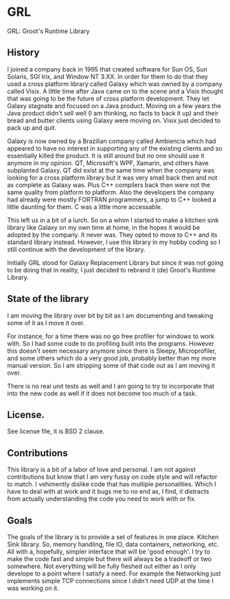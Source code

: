 # GRL
GRL: Groot's Runtime Library

## History
I joined a company back in 1995 that created software for Sun OS, Sun Solaris, SGI Irix, and Window NT 3.XX.  In order for them to do that they used a cross platform library called Galaxy which was owned by a company called Visix.  A little time after Java came on to the scene and a Visix thought that was going to be the future of cross platform development.  They let Galaxy stagnate and focused on a Java product.  Moving on a few years the Java product didn't sell well (I am thinking, no facts to back it up) and their bread and butter clients using Galaxy were moving on.  Visix just decided to pack up and quit.

Galaxy is now owned by a Brazilian company called Ambiencia which had appeared to have no interest in supporting any of the existing clients and so essentially killed the product.  It is still around but no one should use it anymore in my opinion.  QT, Microsoft's WPF, Xamarin, and others have subplanted Galaxy.  QT did exist at the same time when the company was looking for a cross platform library but it was very small back then and not as complete as Galaxy was.  Plus C++ compilers back then were not the same quality from platform to platform.  Also the developers the company had already were mostly FORTRAN programmers, a jump to C++ looked a little daunting for them.  C was a little more accessable.

This left us in a bit of a lurch.  So on a whim I started to make a kitchen sink library like Galaxy on my own time at home, in the hopes it would be adopted by the company.  It never was.  They opted to move to C++ and its standard library instead.  However, I use this library in my hobby coding so I still continue with the development of the library.

Initially GRL stood for Galaxy Replacement Library but since it was not going to be doing that in reality, I just decided to rebrand it (de) Groot's Runtime Library.

## State of the library
I am moving the library over bit by bit as I am documenting and tweaking some of it as I move it over.  

For instance, for a time there was no go free profiler for windows to work with.  So I had some code to do profiling built into the programs.  However this doesn't seem necessary anymore since there is Sleepy, Microprofiler, and some others which do a very good job, probably better than my more manual version.  So I am stripping some of that code out as I am moving it over.

There is no real unit tests as well and I am going to try to incorporate that into the new code as well if it does not become too much of a task.

## License.
See license file, it is BSD 2 clause. 

## Contributions
This library is a bit of a labor of love and personal.  I am not against contributions but know that I am very fussy on code style and will refactor to match.  I vehimently dislike code that has multiple personalities.  Which I have to deal with at work and it bugs me to no end as, I find, it distracts from actually understanding the code you need to work with or fix.

## Goals
The goals of the library is to provide a set of features in one place.  Kitchen Sink library.  So, memory handling, file IO, data containers, networking, etc.  All with a, hopefully, simpler interface that will be 'good enough'.  I try to make the code fast and simple but there will always be a tradeoff or two somewhere.  Not everything will be fully fleshed out either as I only develope to a point where I satisfy a need.  For example the Networking just implements simple TCP connections since I didn't need UDP at the time I was working on it.
